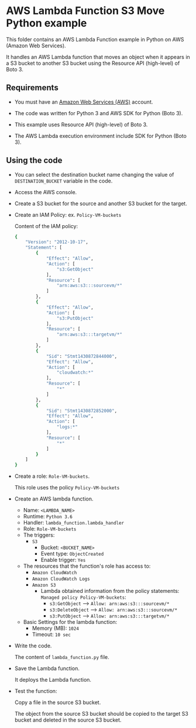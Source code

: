 # AWS Lambda Function S3 Move Python example

This folder contains an AWS Lambda Function example in Python on AWS (Amazon Web Services).

It handles an AWS Lambda function that moves an object when it appears in a S3 bucket to another S3 bucket using the Resource API (high-level) of Boto 3.

## Requirements

* You must have an [Amazon Web Services (AWS)](http://aws.amazon.com/) account.

* The code was written for Python 3 and AWS SDK for Python (Boto 3).

* This example uses Resource API (high-level) of Boto 3.

* The AWS Lambda execution environment include SDK for Python (Boto 3).

## Using the code

* You can select the destination bucket name changing the value of `DESTINATION_BUCKET` variable in the code.

* Access the AWS console.

* Create a S3 bucket for the source and another S3 bucket for the target.

* Create an IAM Policy: ex. `Policy-VM-buckets`

  Content of the IAM policy:

  ```bash
  {
      "Version": "2012-10-17",
      "Statement": [
          {
              "Effect": "Allow",
              "Action": [
                  "s3:GetObject"
              ],
              "Resource": [
                  "arn:aws:s3:::sourcevm/*"
              ]
          },
          {
              "Effect": "Allow",
              "Action": [
                  "s3:PutObject"
              ],
              "Resource": [
                  "arn:aws:s3:::targetvm/*"
              ]
          },
          {
              "Sid": "Stmt1430872844000",
              "Effect": "Allow",
              "Action": [
                  "cloudwatch:*"
              ],
              "Resource": [
                  "*"
              ]
          },
          {
              "Sid": "Stmt1430872852000",
              "Effect": "Allow",
              "Action": [
                  "logs:*"
              ],
              "Resource": [
                  "*"
              ]
          }
      ]
  }
  ```

* Create a role: `Role-VM-buckets`.

  This role uses the policy `Policy-VM-buckets`

* Create an AWS lambda function.
  * Name: `<LAMBDA_NAME>`
  * Runtime: `Python 3.6`
  * Handler: `lambda_function.lambda_handler`
  * Role: `Role-VM-buckets`
  * The triggers:
    * `S3`
      * Bucket: `<BUCKET_NAME>`
      * Event type: `ObjectCreated`
      * Enable trigger: `Yes`
  * The resources that the function's role has access to:
    * `Amazon CloudWatch`
    * `Amazon CloudWatch Logs`
    * `Amazon S3`
      * Lambda obtained information from the policy statements: `Managed policy Policy-VM-buckets`:
        * `s3:GetObject` --> `Allow: arn:aws:s3:::sourcevm/*`
        * `s3:DeleteObject` --> `Allow: arn:aws:s3:::sourcevm/*`
        * `s3:PutObject` --> `Allow: arn:aws:s3:::targetvm/*`
  * Basic Settings for the lambda function:
    * Memory (MB): `1024`
    * Timeout: `10 sec`

* Write the code.

  The content of `lambda_function.py` file.

* Save the Lambda function.

  It deploys the Lambda function.

* Test the function:

  Copy a file in the source S3 bucket.

  The object from the source S3 bucket should be copied to the target S3 bucket and deleted in the source S3 bucket.

